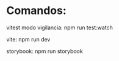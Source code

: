 # Comandos:

vitest modo vigilancia: npm run test:watch

vite: npm run dev

storybook: npm run storybook
